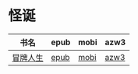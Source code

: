 # 怪诞

| 书名 | epub | mobi | azw3 |
| --- | --- | --- | --- |
| [冒牌人生](http://ct.dalanmei.com/f/31084289-571774747-d788d3) | [epub](http://ct.dalanmei.com/f/31084289-571774747-d788d3) | [mobi](http://ct.dalanmei.com/f/31084289-571497511-1fe643) | [azw3](http://ct.dalanmei.com/f/31084289-571919215-95b9a1) |
